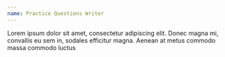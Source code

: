 ```yaml
---
name: Practice Questions Writer
---
```

Lorem ipsum dolor sit amet, consectetur adipiscing elit. Donec magna mi, convallis eu sem in, sodales efficitur magna. Aenean at metus commodo massa commodo luctus